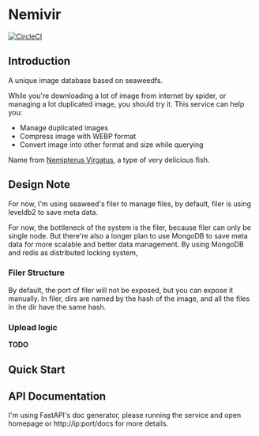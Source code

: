 # Nemivir

[![CircleCI](https://circleci.com/gh/TsingJyujing/nemivir.svg?style=svg)](https://circleci.com/gh/TsingJyujing/nemivir)

## Introduction

A unique image database based on seaweedfs.

While you're downloading a lot of image from internet by spider, or managing  a lot duplicated image, you should try it.
This service can help you:

- Manage duplicated images
- Compress image with WEBP format
- Convert image into other format and size while querying

Name from [Nemipterus Virgatus](https://en.wikipedia.org/wiki/Nemipterus_virgatus), a type of very delicious fish.

## Design Note

For now, I'm using seaweed's filer to manage files, by default, filer is using leveldb2 to save meta data.

For now, the bottleneck of the system is the filer, because filer can only be single node.
But there're also a longer plan to use MongoDB to save meta data for more scalable and better data management.
By using MongoDB and redis as distributed locking system, 

### Filer Structure

By default, the port of filer will not be exposed, but you can expose it manually.
In filer, dirs are named by the hash of the image, and all the files in the dir have the same hash.

### Upload logic

**TODO**

## Quick Start

## API Documentation

I'm using FastAPI's doc generator, please running the service and open homepage or http://ip:port/docs for more details.
